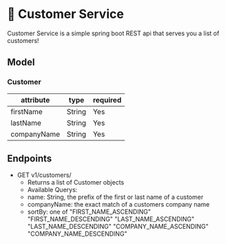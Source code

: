 # 💁 Customer Service

Customer Service is a simple spring boot REST api that serves you a list of customers!

## Model
### Customer  
|  attribute  |  type   | required  |
|-------------|---------|-----------|
| firstName   | String  |    Yes    |
| lastName    | String  |    Yes    |
| companyName | String  |    Yes    |

## Endpoints
* GET v1/customers/
  * Returns a list of Customer objects
  * Available Querys:
   * name: String, the prefix of the first or last name of a customer
   * companyName: the exact match of a customers company name
   * sortBy: one of "FIRST_NAME_ASCENDING" "FIRST_NAME_DESCENDING" "LAST_NAME_ASCENDING" "LAST_NAME_DESCENDING" "COMPANY_NAME_ASCENDING" "COMPANY_NAME_DESCENDING"
